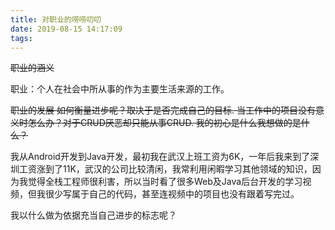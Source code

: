 ```yaml
---
title: 对职业的唠唠叨叨
date: 2019-08-15 14:17:09
tags:
---
```

~~职业的涵义~~

职业：个人在社会中所从事的作为主要生活来源的工作。

~~职业的发展
    如何衡量进步呢？取决于是否完成自己的目标.
    当工作中的项目没有意义时怎么办？对于CRUD厌恶却只能从事CRUD. 
    我的初心是什么我想做的是什么？~~

我从Android开发到Java开发，最初我在武汉上班工资为6K，一年后我来到了深圳工资涨到了11K，武汉的公司比较清闲，我常利用闲暇学习其他领域的知识，因为我觉得全栈工程师很利害，所以当时看了很多Web及Java后台开发的学习视频，但我很少写属于自己的代码，甚至连视频中的项目也没有跟着写完过。

我以什么做为依据充当自己进步的标志呢？
